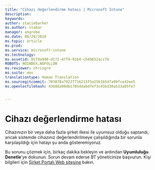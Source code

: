 ```yaml
---
title: "Cihazı değerlendirme hatası | Microsoft Intune"
description: 
keywords: 
author: staciebarker
ms.author: stabar
manager: angrobe
ms.date: 08/29/2016
ms.topic: article
ms.prod: 
ms.service: microsoft-intune
ms.technology: 
ms.assetid: 81f8a990-d172-47f4-91b4-cb49652accf6
ROBOTS: NOINDEX,NOFOLLOW
ms.reviewer: chrisgre
ms.suite: ems
translationtype: Human Translation
ms.sourcegitcommit: 703878a70227716213f5a25b1b5dfa99fce42ee5
ms.openlocfilehash: 43688a00d61785ddabdfef3c45bd30a533a85fe7


---
```



# Cihazı değerlendirme hatası
Cihazınızın bir veya daha fazla şirket ilkesi ile uyumsuz olduğu saptandı, ancak sistemde cihazınız değerlendirilmeye çalışıldığında bir sorunla karşılaşıldığı için hatayı şu anda gösteremiyoruz.  

Bu sorunu çözmek için, birkaç dakika bekleyin ve ardından **Uyumluluğu Denetle**’ye dokunun. Sorun devam ederse BT yöneticinize başvurun. Kişi bilgileri için [Şirket Portalı Web sitesine](http://portal.manage.microsoft.com) bakın.



<!--HONumber=Oct16_HO2-->


